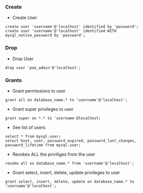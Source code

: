 ### Create
* Create User
```
create user 'username'@'localhost' identified by 'password';
create user 'username'@'localhost' identified WITH mysql_native_password by 'password';
```

### Drop
* Drop User
```
drop user 'poa_admin'@'localhost';
```

### Grants 
* Grant permissions to user
```
grant all on database_name.* to 'username'@'localhost';
```

* Grant super privileges to user
```
grant super on *.* to 'username'@localhost;
```

* See list of users
```
select * from mysql.user;
select host, user, password_expired, password_last_changes, password_lifetime from mysql.user;
```

* Revokes ALL the priviliges from the user
```
revoke all on database_name.* from 'username'@'localhost';
```

* Grant select, insert, delete, update privileges to user
```
grant select, insert, delete, update on database_name.* to 'username'@'localhost';
```